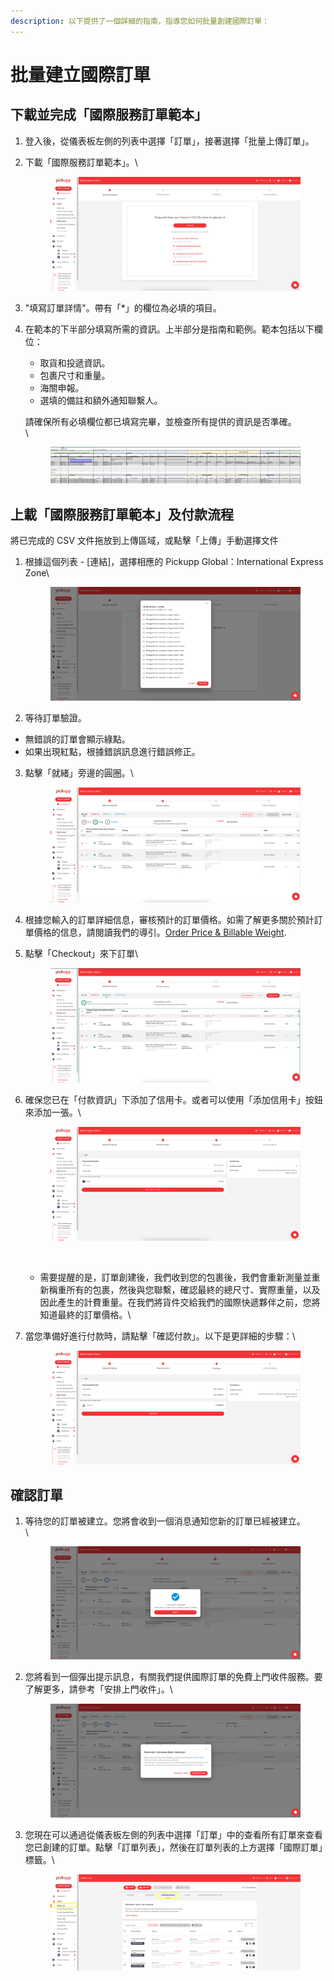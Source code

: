 ```yaml
---
description: 以下提供了一個詳細的指南，指導您如何批量創建國際訂單：
---
```


# 批量建立國際訂單

## 下載並完成「國際服務訂單範本」

1. 登入後，從儀表板左側的列表中選擇「訂單」，接著選擇「批量上傳訂單」。
2.  下載「國際服務訂單範本」。\


    <figure><img src="../.gitbook/assets/Pic 8.png" alt=""><figcaption></figcaption></figure>
3. "填寫訂單詳情"。帶有「\*」的欄位為必填的項目。
4.  在範本的下半部分填寫所需的資訊。上半部分是指南和範例。範本包括以下欄位：

    * 取貨和投遞資訊。
    * 包裹尺寸和重量。
    * 海關申報。
    * 選填的備註和額外通知聯繫人。

    請確保所有必填欄位都已填寫完畢，並檢查所有提供的資訊是否準確。\
    \


    <figure><img src="../.gitbook/assets/Pic 9.png" alt=""><figcaption></figcaption></figure>

## 上載「國際服務訂單範本」及付款流程

將已完成的 CSV 文件拖放到上傳區域，或點擊「上傳」手動選擇文件

1.  根據這個列表 - \[連結]，選擇相應的 Pickupp Global：International Express Zone\


    <figure><img src="../.gitbook/assets/Pic 10.png" alt=""><figcaption></figcaption></figure>
2. 等待訂單驗證。

* 無錯誤的訂單會顯示綠點。
* 如果出現紅點，根據錯誤訊息進行錯誤修正。

3.  點擊「就緒」旁邊的圓圈。\


    <figure><img src="../.gitbook/assets/Pic 11.png" alt=""><figcaption></figcaption></figure>
4. 根據您輸入的訂單詳細信息，審核預計的訂單價格。如需了解更多關於預計訂單價格的信息，請閱讀我們的導引。[Order Price & Billable Weight](pi-liang-jian-li-guo-ji-ding-dan.md#order-price-and-billable-weight).
5.  點擊「Checkout」來下訂單\


    <figure><img src="../.gitbook/assets/Pic 12.png" alt=""><figcaption></figcaption></figure>
6.  確保您已在「付款資訊」下添加了信用卡。或者可以使用「添加信用卡」按鈕來添加一張。\


    <figure><img src="../.gitbook/assets/Pic 13 (3).png" alt=""><figcaption><p><br></p></figcaption></figure>

    * 需要提醒的是，訂單創建後，我們收到您的包裹後，我們會重新測量並重新稱重所有的包裹，然後與您聯繫，確認最終的總尺寸、實際重量，以及因此產生的計費重量。在我們將貨件交給我們的國際快遞夥伴之前，您將知道最終的訂單價格。\

7.  當您準備好進行付款時，請點擊「確認付款」。以下是更詳細的步驟：\


    <figure><img src="../.gitbook/assets/Pic 14.png" alt=""><figcaption></figcaption></figure>

## 確認訂單

1.  等待您的訂單被建立。您將會收到一個消息通知您新的訂單已經被建立。\
    \


    <figure><img src="../.gitbook/assets/Pic 15.png" alt=""><figcaption></figcaption></figure>
2.  您將看到一個彈出提示訊息，有關我們提供國際訂單的免費上門收件服務。要了解更多，請參考「安排上門收件」。\


    <figure><img src="../.gitbook/assets/Pic 16.png" alt=""><figcaption></figcaption></figure>
3.  您現在可以通過從儀表板左側的列表中選擇「訂單」中的查看所有訂單來查看您已創建的訂單。點擊「訂單列表」，然後在訂單列表的上方選擇「國際訂單」標籤。\


    <figure><img src="../.gitbook/assets/Pic 17.png" alt=""><figcaption></figcaption></figure>

